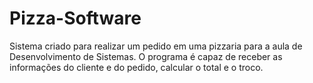 # Pizza-Software
Sistema criado para realizar um pedido em uma pizzaria para a aula de Desenvolvimento de Sistemas. O programa é capaz de receber as informações do cliente e do pedido, calcular o total e o troco.
